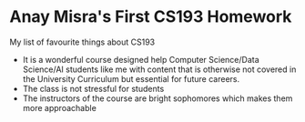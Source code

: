 # Anay Misra's First CS193 Homework

My list of favourite things about CS193
- It is a wonderful course designed help Computer Science/Data Science/AI students like me with content that is otherwise not covered in the University Curriculum but essential for future careers.
- The class is not stressful for students
- The instructors of the course are bright sophomores which makes them more approachable
